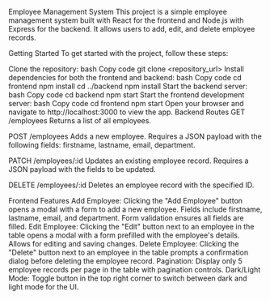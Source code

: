 Employee Management System
This project is a simple employee management system built with React for the frontend and Node.js with Express for the backend. It allows users to add, edit, and delete employee records.

Getting Started
To get started with the project, follow these steps:

Clone the repository:
bash
Copy code
git clone <repository_url>
Install dependencies for both the frontend and backend:
bash
Copy code
cd frontend
npm install
cd ../backend
npm install
Start the backend server:
bash
Copy code
cd backend
npm start
Start the frontend development server:
bash
Copy code
cd frontend
npm start
Open your browser and navigate to http://localhost:3000 to view the app.
Backend Routes
GET /employees
Returns a list of all employees.

POST /employees
Adds a new employee. Requires a JSON payload with the following fields: firstname, lastname, email, department.

PATCH /employees/:id
Updates an existing employee record. Requires a JSON payload with the fields to be updated.

DELETE /employees/:id
Deletes an employee record with the specified ID.

Frontend Features
Add Employee: Clicking the "Add Employee" button opens a modal with a form to add a new employee. Fields include firstname, lastname, email, and department. Form validation ensures all fields are filled.
Edit Employee: Clicking the "Edit" button next to an employee in the table opens a modal with a form prefilled with the employee's details. Allows for editing and saving changes.
Delete Employee: Clicking the "Delete" button next to an employee in the table prompts a confirmation dialog before deleting the employee record.
Pagination: Display only 5 employee records per page in the table with pagination controls.
Dark/Light Mode: Toggle button in the top right corner to switch between dark and light mode for the UI.
